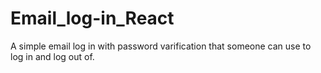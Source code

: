 # Email_log-in_React
A simple email log in with password varification that someone can use to log in and log out of.
